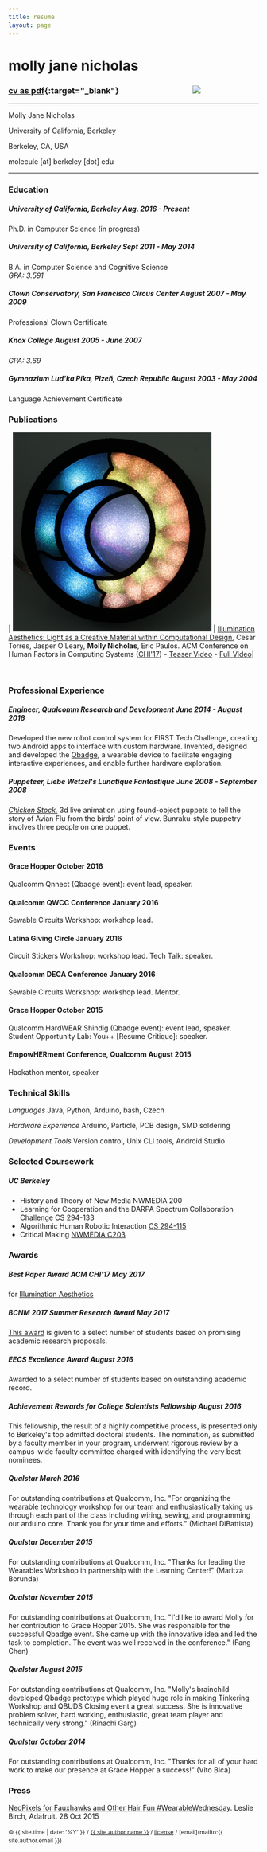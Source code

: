 ```yaml
---
title: resume
layout: page
---
```


# molly jane nicholas

<div style="float: right; text-align:center; width:240px; padding:5px; font-size:8px; line-height:8px">
<img src="/src/img/Academic-Molly.png"/>
</div>


### [cv as pdf](/cv-molly-nicholas-2017-12-11.pdf){:target="_blank"}

<!--Welcome to my CV-->

________________________

Molly Jane Nicholas

University of California, Berkeley

Berkeley, CA, USA

molecule [at] berkeley [dot] edu

_________________________


### Education

##### University of California, Berkeley <ra>Aug. 2016 - Present</ra>
Ph.D. in Computer Science (in progress)

##### University of California, Berkeley <ra>Sept 2011 - May 2014</ra>
B.A. in Computer Science and Cognitive Science<br>
*GPA: 3.591*

##### Clown Conservatory, San Francisco Circus Center <ra>August 2007 - May 2009</ra>
Professional Clown Certificate<br>

##### Knox College <ra>August 2005 - June 2007</ra>
*GPA: 3.69*

##### Gymnazium Lud'ka Pika, Plze&#328;, Czech Republic <ra>August 2003 - May 2004</ra>
Language Achievement Certificate


### Publications

| <img src="/src/img/ia-thumbnail.jpg" alt="Illumination Aesthetics" style="width: 400px;"/> | [Illumination Aesthetics: Light as a Creative Material within Computational Design.][chi17cp]  Cesar Torres, Jasper O’Leary, __Molly Nicholas__, Eric Paulos. ACM Conference on Human Factors in Computing Systems ([CHI'17][chi17]) - [Teaser Video][chi17teaser] - [Full Video][chi17video]|


[chi17teaser]:https://www.youtube.com/watch?time_continue=1&v=P4xLN5ezXHs
[chi17]:https://chi2017.acm.org/
[chi17cp]:/src/papers/IlluminationAesthetics-chi2017.pdf
[chi17video]:https://www.youtube.com/watch?v=tcaZyJqJElw

<br>


### Professional Experience
##### Engineer, Qualcomm Research and Development <ra>June 2014 - August 2016</ra>
Developed the new robot control system for FIRST Tech Challenge, creating two Android apps to interface with custom hardware. Invented, designed and developed the [Qbadge][qbadge], a wearable device to facilitate engaging interactive experiences, and enable further hardware exploration.

[qbadge]: https://github.com/molecule/Qbadge

##### Puppeteer, Liebe Wetzel's Lunatique Fantastique <ra>June 2008 - September 2008</ra>
*[Chicken Stock.][chicken]* 3d live animation using found-object puppets to tell the story of Avian Flu
from the birds’ point of view. Bunraku-style puppetry involves three people on one puppet.

[chicken]:https://www.lunfan.com/shows/2008_chicken.html

### Events
#### Grace Hopper <ra> October 2016 </ra>
Qualcomm Qnnect (Qbadge event): event lead, speaker.

#### Qualcomm QWCC Conference <ra> January 2016 </ra>
Sewable Circuits Workshop: workshop lead.

#### Latina Giving Circle <ra> January 2016 </ra>
Circuit Stickers Workshop: workshop lead.
Tech Talk: speaker.

#### Qualcomm DECA Conference <ra> January 2016 </ra>
Sewable Circuits Workshop: workshop lead.
Mentor.

#### Grace Hopper <ra> October 2015 </ra>
Qualcomm HardWEAR Shindig (Qbadge event): event lead, speaker.
Student Opportunity Lab: You++ [Resume Critique]: speaker.

#### EmpowHERment Conference, Qualcomm  <ra> August 2015 </ra>
Hackathon mentor, speaker

### Technical Skills

*Languages* <ra class="skill">Java, Python, Arduino, bash, Czech </ra>

*Hardware Experience* <ra class="skill">Arduino, Particle, PCB design, SMD soldering</ra>

*Development Tools* <ra class="skill">Version control, Unix CLI tools, Android Studio</ra>


### Selected Coursework

##### UC Berkeley

- History and Theory of New Media <ra>NWMEDIA 200</ra>
- Learning for Cooperation and the DARPA Spectrum Collaboration Challenge <ra>CS 294-133</ra>
- Algorithmic Human Robotic Interaction <ra> <a href="https://people.eecs.berkeley.edu/~anca/AHRI.html" target="_blank">CS 294-115</a> </ra>
- Critical Making                       <ra> <a href="http://make.berkeley.edu" target="_blank">NWMEDIA C203</a> </ra>


### Awards

##### Best Paper Award ACM CHI'17 <ra>May 2017</ra>
for [Illumination Aesthetics][illumination-aesthetics]

##### BCNM 2017 Summer Research Award <ra>May 2017</ra>
[This award][bcnm-summer2017-research] is given to a select number of students based on promising academic research proposals.

[bcnm-summer2017-research]:http://bcnm.berkeley.edu/2017/04/06/announcing-our-2017-summer-research-award-recipients/


##### EECS Excellence Award <ra>August 2016</ra>
Awarded to a select number of students based on outstanding academic record.

##### Achievement Rewards for College Scientists Fellowship <ra>August 2016</ra>
This fellowship, the result of a highly competitive process, is presented only to Berkeley's top admitted doctoral students. The nomination, as submitted by a faculty member in your program, underwent rigorous review by a campus-wide faculty committee charged with identifying the very best nominees.


##### Qualstar <ra>March 2016</ra>
For outstanding contributions at Qualcomm, Inc. "For organizing the wearable technology workshop for our team and enthusiastically taking us through each part of the class including wiring, sewing, and programming our arduino core. Thank you for your time and efforts." (Michael DiBattista)

##### Qualstar <ra>December 2015</ra>
For outstanding contributions at Qualcomm, Inc. "Thanks for leading the Wearables Workshop in partnership with the Learning Center!" (Maritza Borunda)

##### Qualstar <ra>November 2015</ra>
For outstanding contributions at Qualcomm, Inc. "I'd like to award Molly for her contribution to Grace Hopper 2015. She was responsible for the successful Qbadge event. She came up with the innovative idea and led the task to completion. The event was well received in the conference." (Fang Chen)

##### Qualstar <ra>August 2015</ra>
For outstanding contributions at Qualcomm, Inc. "Molly's brainchild developed Qbadge prototype which played huge role in making Tinkering Workshop and QBUDS Closing event a great success. She is innovative problem solver, hard working, enthusiastic, great team player and technically very strong." (Rinachi Garg)

##### Qualstar <ra>October 2014</ra>
For outstanding contributions at Qualcomm, Inc. "Thanks for all of your hard work to make our presence at Grace Hopper a success!" (Vito Bica)

### Press
[NeoPixels for Fauxhawks and Other Hair Fun #WearableWednesday][adafruit-neopixel]. Leslie Birch, Adafruit. 28 Oct 2015


<small> &copy; {{ site.time | date: '%Y' }} / [{{ site.author.name }}](/) / [license](/mit-license) / [email](mailto:{{ site.author.email }})</small>

[illumination-aesthetics]:https://molecule.github.io/project/illumination-aesthetics/
[adafruit-neopixel]:https://blog.adafruit.com/2015/10/28/neopixels-for-fauxhawks-and-other-hair-fun-wearablewednesday/
